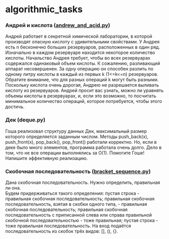 # algorithmic_tasks

### Андрей и кислота ([andrew_and_acid.py](https://github.com/Port-tf/algorithmic_tasks/blob/main/andrew_and_acid.py))
Андрей работает в секретной химической лаборатории, в которой производят опасную кислоту с удивительными свойствами. У Андрея есть n бесконечно больших резервуаров, расположенных в один ряд. Изначально в каждом резервуаре находится некоторое количество кислоты. Начальство Андрея требует, чтобы во всех резервуарах содержался одинаковый объем кислоты. К сожалению, разливающий аппарат несовершенен. За одну операцию он способен разлить по одному литру кислоты в каждый из первых k (1<=k<=n) резервуаров. Обратите внимание, что для разных операций k могут быть разными. Поскольку кислота очень дорогая, Андрею не разрешается выливать кислоту из резервуаров. Андрей просит вас узнать, можно ли уравнять объемы кислоты в резервуарах, и, если это возможно, то посчитать минимальное количество операций, которое потребуется, чтобы этого достичь.

### Дек (deque.py)
Гоша реализовал структуру данных Дек, максимальный размер которого определяется заданным числом. Методы push_back(x), push_front(x), pop_back(), pop_front() работали корректно. Но, если в деке было много элементов, программа работала очень долго. Дело в том, что не все операции выполнялись за O(1). Помогите Гоше! Напишите эффективную реализацию.

### Скобочная последовательность ([bracket_sequence.py](https://github.com/Port-tf/algorithmic_tasks/blob/main/bracket_sequence.py))
Дана скобочная последовательность. Нужно определить, правильная ли она.\
Будем придерживаться такого определения:
пустая строка - правильная скобочная последовательность;
правильная скобочная последовательность, взятая в скобки одного типа, - правильная скобочная последовательность;
правильная скобочная последовательность с приписанной слева или справа правильной скобочной последовательностью - тоже правильная; пустая строка - тоже правильная последовательность.
На вход подаётся последовательность из скобок трёх видов: [], (), {}.
